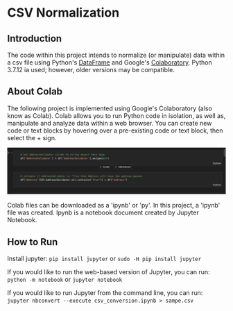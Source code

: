 # CSV Normalization

## Introduction

The code within this project intends to normalize (or manipulate) data within a csv file using Python's [DataFrame](https://pandas.pydata.org/docs/reference/api/pandas.DataFrame.html) and Google's [Colaboratory](https://colab.research.google.com/?utm_source=scs-index). Python 3.7.12 ia used; however, older versions may be compatible.


## About Colab

The following project is implemented using Google's Colaboratory (also know as Colab).  Colab allows you to run Python code in isolation, as well as, manipulate and analyze data within a web browser.  You can create new code or text blocks by hovering over a pre-existing code or text block, then select the + sign.  

![Adding New Code or Text](img/addCodeOrText.png)


Colab files can be downloaded as a 'ipynb' or 'py'.  In this project, a 'ipynb' file was created.  Ipynb is a notebook document created by Jupyter Notebook.


## How to Run
Install jupyter:
`pip install jupyter` or `sudo -H pip install jupyter`

If you would like to run the web-based version of Jupyter, you can run:
`python -m notebook` or `jupyter notebook`

If you would like to run Jupyter from the command line, you can run:
`jupyter nbconvert --execute csv_conversion.ipynb > sampe.csv`
 